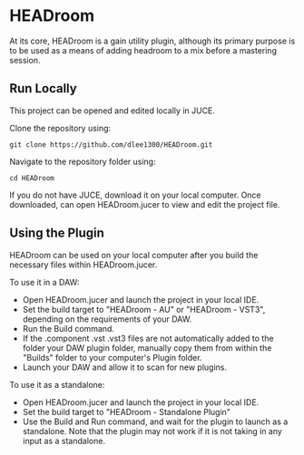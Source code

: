 # HEADroom

At its core, HEADroom is a gain utility plugin, although its primary purpose is to be used as a means of adding headroom to a mix before a mastering session.

## Run Locally

This project can be opened and edited locally in JUCE.

Clone the repository using:

```
git clone https://github.com/dlee1300/HEADroom.git
```
Navigate to the repository folder using:

```
cd HEADroom
```

If you do not have JUCE, download it on your local computer. Once downloaded, can open HEADroom.jucer to view and edit the project file.

## Using the Plugin

HEADroom can be used on your local computer after you build the necessary files within HEADroom.jucer. 

To use it in a DAW:
- Open HEADroom.jucer and launch the project in your local IDE.
- Set the build target to "HEADroom - AU" or "HEADroom - VST3", depending on the requirements of your DAW.
- Run the Build command.
- If the .component .vst .vst3 files are not automatically added to the folder your DAW plugin folder, manually copy them from within the "Builds" folder to your computer's Plugin folder.
- Launch your DAW and allow it to scan for new plugins.

To use it as a standalone:
- Open HEADroom.jucer and launch the project in your local IDE.
- Set the build target to "HEADroom - Standalone Plugin"
- Use the Build and Run command, and wait for the plugin to launch as a standalone. Note that the plugin may not work if it is not taking in any input as a standalone.
